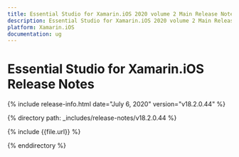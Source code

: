 ```yaml
---
title: Essential Studio for Xamarin.iOS 2020 volume 2 Main Release Notes  
description: Essential Studio for Xamarin.iOS 2020 volume 2 Main Release Notes  
platform: Xamarin.iOS
documentation: ug
---
```


# Essential Studio for Xamarin.iOS  Release Notes  

{% include release-info.html date="July 6, 2020"  version="v18.2.0.44" %} 


{% directory path: _includes/release-notes/v18.2.0.44 %}

{% include {{file.url}} %}

{% enddirectory %}